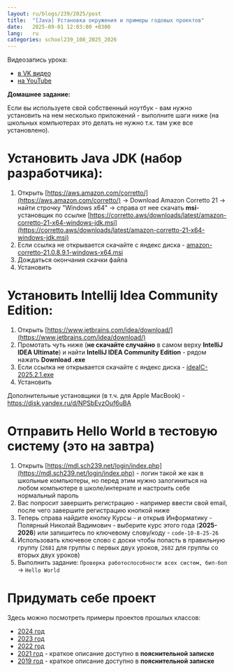 ```yaml
---
layout: ru/blogs/239/2025/post
title:  "[Java] Установка окружения и примеры годовых проектов"
date:   2025-09-01 12:03:00 +0300
lang:   ru
categories: school239_108_2025_2026
---
```


Видеозапись урока:

 - [в VK видео](https://vkvideo.ru/video-232475999_456239017)
 - [на YouTube](https://youtu.be/NHiJ9z5D_Vc)

**Домашнее задание:**

Если вы используете свой собственный ноутбук - вам нужно установить на нем несколько приложений - выполните шаги ниже (на школьных компьютерах это делать не нужно т.к. там уже все установлено).

Установить Java JDK (набор разработчика):
=========================================
1. Открыть [https://aws.amazon.com/corretto/](https://aws.amazon.com/corretto/) -> Download Amazon Corretto 21 -> найти строчку "Windows x64" -> справа от нее скачать **msi**-установщик по ссылке [https://corretto.aws/downloads/latest/amazon-corretto-21-x64-windows-jdk.msi](https://corretto.aws/downloads/latest/amazon-corretto-21-x64-windows-jdk.msi)
2. Если ссылка не открывается скачайте с яндекс диска - [amazon-corretto-21.0.8.9.1-windows-x64.msi](https://disk.yandex.ru/d/WV8ivr791OuPrQ)
3. Дождаться окончания скачки файла
4. Установить

Установить Intellij Idea Community Edition:
===========================================
1. Открыть [https://www.jetbrains.com/idea/download/](https://www.jetbrains.com/idea/download/)
2. Промотать чуть ниже (**не скачайте случайно** в самом верху **IntelliJ IDEA Ultimate**) и найти **IntelliJ IDEA Community Edition** - рядом нажать **Download .exe**
3. Если ссылка не открывается скачайте с яндекс диска - [ideaIC-2025.2.1.exe](https://disk.yandex.ru/d/irPrUThKGzx4WA)
4. Установить

Дополнительные установщики (в т.ч. для Apple MacBook) - https://disk.yandex.ru/d/NPSbEvzOuf6uBA

Отправить Hello World в тестовую систему (это на завтра)
===========================================

1. Открыть [https://mdl.sch239.net/login/index.php](https://mdl.sch239.net/login/index.php) - логин такой же как в школьные компьютеры, но перед этим нужно залогиниться на любом компьютере в школе/интернате и настроить себе нормальный пароль
2. Вас попросит завершить регистрацию - например ввести свой email, после чего завершите регистрацию кнопкой ниже
3. Теперь справа найдите кнопку Курсы - и открыв Информатику - Полярный Николай Вадимович - выберите курс этого года (**2025-2026**) или запишитесь по ключевому слову/коду - ```code-10-8-25-26```
4. Использовать ключевое слово с доски чтобы попасть в правильную группу (```2681``` для группы с первых двух уроков, ```2682``` для группы со вторых двух уроков)
5. Выполнить задание: ```Проверка работоспособности всех систем, бип-боп``` -> ```Hello World``` 

Придумать себе проект
===========================================

Здесь можно посмотреть примеры проектов прошлых классов:

- [2024 год](/blogs/239/2024/school239_108_2024_2025/2025/04/27/projects_results.html)
- [2023 год](/blogs/239/2023/school239_108_2023_2024/2024/04/25/projects_z_results.html)
- [2022 год](/blogs/239/2022/school239_108_2022_2023/2023/04/28/projects-results.html)
- [2021 год](/blogs/239/2020/school239_105_2020_2021/2021/04/26/presentation-state1.html) - краткое описание доступно в **пояснительной записке**
- [2019 год](/blogs/239/2018/school239_105_2018_2019/2019/05/23/projects-result.html) - краткое описание доступно в **пояснительной записке**
